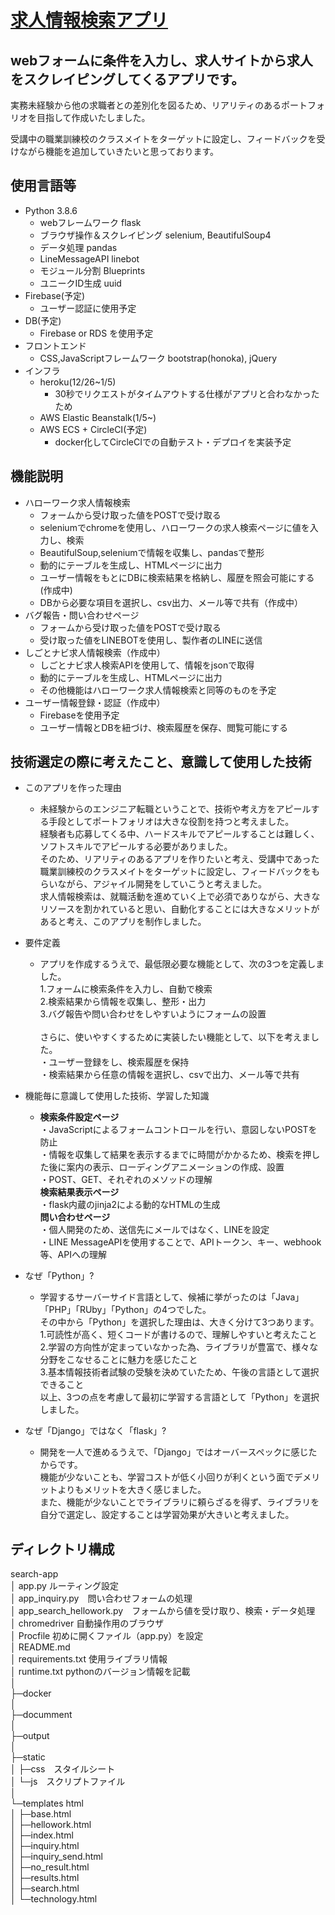 # [求人情報検索アプリ](http://takuyaee.cc/)
## webフォームに条件を入力し、求人サイトから求人をスクレイピングしてくるアプリです。

実務未経験から他の求職者との差別化を図るため、リアリティのあるポートフォリオを目指して作成いたしました。

受講中の職業訓練校のクラスメイトをターゲットに設定し、フィードバックを受けながら機能を追加していきたいと思っております。


## 使用言語等
- Python 3.8.6
    - webフレームワーク             flask
    - ブラウザ操作＆スクレイピング   selenium, BeautifulSoup4
    - データ処理                    pandas
    - LineMessageAPI               linebot
    - モジュール分割                Blueprints
    - ユニークID生成                uuid
- Firebase(予定)
    - ユーザー認証に使用予定
- DB(予定)
    - Firebase or RDS を使用予定
- フロントエンド
    - CSS,JavaScriptフレームワーク  bootstrap(honoka), jQuery
- インフラ
    - heroku(12/26~1/5)
        - 30秒でリクエストがタイムアウトする仕様がアプリと合わなかったため
    - AWS Elastic Beanstalk(1/5~)
    - AWS ECS + CircleCI(予定)
        - docker化してCircleCIでの自動テスト・デプロイを実装予定  
  
  
## 機能説明
- ハローワーク求人情報検索
    - フォームから受け取った値をPOSTで受け取る
    - seleniumでchromeを使用し、ハローワークの求人検索ページに値を入力し、検索
    - BeautifulSoup,seleniumで情報を収集し、pandasで整形
    - 動的にテーブルを生成し、HTMLページに出力
    - ユーザー情報をもとにDBに検索結果を格納し、履歴を照会可能にする(作成中)
    - DBから必要な項目を選択し、csv出力、メール等で共有（作成中）
- バグ報告・問い合わせページ
    - フォームから受け取った値をPOSTで受け取る
    - 受け取った値をLINEBOTを使用し、製作者のLINEに送信
- しごとナビ求人情報検索（作成中）
    - しごとナビ求人検索APIを使用して、情報をjsonで取得
    - 動的にテーブルを生成し、HTMLページに出力
    - その他機能はハローワーク求人情報検索と同等のものを予定
- ユーザー情報登録・認証（作成中）
    - Firebaseを使用予定
    - ユーザー情報とDBを紐づけ、検索履歴を保存、閲覧可能にする


## 技術選定の際に考えたこと、意識して使用した技術
- このアプリを作った理由
    - 未経験からのエンジニア転職ということで、技術や考え方をアピールする手段としてポートフォリオは大きな役割を持つと考えました。<br>
    経験者も応募してくる中、ハードスキルでアピールすることは難しく、ソフトスキルでアピールする必要がありました。<br>
    そのため、リアリティのあるアプリを作りたいと考え、受講中であった職業訓練校のクラスメイトをターゲットに設定し、フィードバックをもらいながら、アジャイル開発をしていこうと考えました。<br>
    求人情報検索は、就職活動を進めていく上で必須でありながら、大きなリソースを割かれていると思い、自動化することには大きなメリットがあると考え、このアプリを制作しました。

- 要件定義
    -  アプリを作成するうえで、最低限必要な機能として、次の3つを定義しました。<br>
    1.フォームに検索条件を入力し、自動で検索<br>
    2.検索結果から情報を収集し、整形・出力<br>
    3.バグ報告や問い合わせをしやすいようにフォームの設置<br><br>
    さらに、使いやすくするために実装したい機能として、以下を考えました。<br>
    ・ユーザー登録をし、検索履歴を保持<br>
    ・検索結果から任意の情報を選択し、csvで出力、メール等で共有
  
- 機能毎に意識して使用した技術、学習した知識
    -   <strong>検索条件設定ページ</strong><br>
        ・JavaScriptによるフォームコントロールを行い、意図しないPOSTを防止<br>
        ・情報を収集して結果を表示するまでに時間がかかるため、検索を押した後に案内の表示、ローディングアニメーションの作成、設置<br>
        ・POST、GET、それぞれのメソッドの理解<br>
        <strong>検索結果表示ページ</strong><br>
        ・flask内蔵のjinja2による動的なHTMLの生成<br>
        <strong>問い合わせページ</strong><br>
        ・個人開発のため、送信先にメールではなく、LINEを設定<br>
        ・LINE MessageAPIを使用することで、APIトークン、キー、webhook等、APIへの理解

- なぜ「Python」?
    -   学習するサーバーサイド言語として、候補に挙がったのは「Java」「PHP」「RUby」「Python」の4つでした。<br>
    その中から「Python」を選択した理由は、大きく分けて3つあります。<br>
    1.可読性が高く、短くコードが書けるので、理解しやすいと考えたこと<br>
    2.学習の方向性が定まっていなかった為、ライブラリが豊富で、様々な分野をこなせることに魅力を感じたこと<br>
    3.基本情報技術者試験の受験を決めていたため、午後の言語として選択できること<br>
    以上、3つの点を考慮して最初に学習する言語として「Python」を選択しました。

- なぜ「Django」ではなく「flask」?
    -  開発を一人で進めるうえで、「Django」ではオーバースペックに感じたからです。<br>
    機能が少ないことも、学習コストが低く小回りが利くという面でデメリットよりもメリットを大きく感じました。<br>
    また、機能が少ないことでライブラリに頼らざるを得ず、ライブラリを自分で選定し、設定することは学習効果が大きいと考えました。


## ディレクトリ構成  
search-app  
│  app.py ルーティング設定  
│  app_inquiry.py　問い合わせフォームの処理  
│  app_search_hellowork.py　フォームから値を受け取り、検索・データ処理  
│  chromedriver  自動操作用のブラウザ  
│  Procfile  初めに開くファイル（app.py）を設定  
│  README.md  
│  requirements.txt 使用ライブラリ情報  
│  runtime.txt pythonのバージョン情報を記載  
│  
├─docker  
│  
├─documment  
│  
├─output  
│  
├─static  
│  ├─css　スタイルシート  
│  └─js　スクリプトファイル  
│  
└─templates html  
│  ├─base.html  
│  ├─hellowork.html  
│  ├─index.html  
│  ├─inquiry.html  
│  ├─inquiry_send.html  
│  ├─no_result.html  
│  ├─results.html  
│  ├─search.html  
│  └─technology.html  

